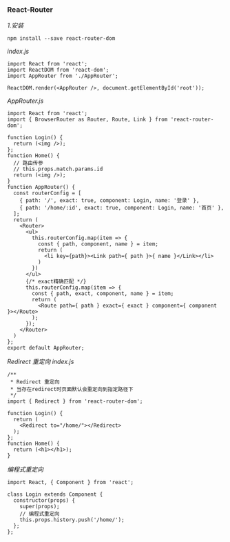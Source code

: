 <!--
 * @Author: Do not edit
 * @Date: 2022-10-30 22:22:58
 * @LastEditors: sun
 * @LastEditTime: 2022-10-31 00:24:32
 * @FilePath: /md/react/react-router.md
-->
### React-Router
*1.安装*
```bash{.line-numbers}
npm install --save react-router-dom
```
*index.js*
```js{.line-number}
import React from 'react';
import ReactDOM from 'react-dom';
import AppRouter from './AppRouter';

ReactDOM.render(<AppRouter />, document.getElementById('root'));
```
*AppRouter.js*
```js{.line-numbers}
import React from 'react';
import { BrowserRouter as Router, Route, Link } from 'react-router-dom';

function Login() {
  return (<img />);
};
function Home() {
  // 路由传参
  // this.props.match.params.id
  return (<img />);
}
function AppRouter() {
  const routerConfig = [
    { path: '/', exact: true, component: Login, name: '登录' },
    { path: '/home/:id', exact: true, component: Login, name: '首页' },
  ];
  return (
    <Router>
      <ul>
        this.routerConfig.map(item => {
          const { path, component, name } = item;
          return (
            <li key={path}><Link path={ path }>{ name }</Link></li>
          )
        })
      </ul>
      {/* exact精确匹配 */}
      this.routerConfig.map(item => {
        const { path, exact, component, name } = item;
        return (
          <Route path={ path } exact={ exact } component={ component }></Route>
        );
      });
    </Router>
  )
};
export default AppRouter;
```
*Redirect 重定向*
*index.js*
```js{.line-numbers}
/**
 * Redirect 重定向
 * 当存在redirect时页面默认会重定向到指定路径下
 */
import { Redirect } from 'react-router-dom';

function Login() {
  return (
    <Redirect to="/home/"></Redirect>
  );
};
function Home() {
  return (<h1></h1>);
}
```
*编程式重定向*
```js{.line-numbers}
import React, { Component } from 'react';

class Login extends Component {
  constructor(props) {
    super(props);
    // 编程式重定向
    this.props.history.push('/home/');
  };
};
```
